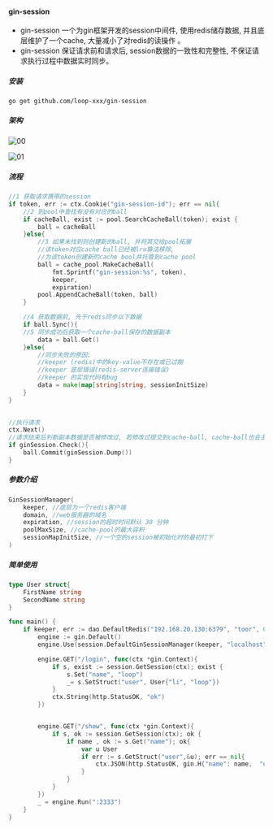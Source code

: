 #### gin-session

* gin-session 一个为gin框架开发的session中间件, 使用redis储存数据, 并且底层维护了一个cache, 大量减小了对redis的读操作 。
* gin-session 保证请求前和请求后, session数据的一致性和完整性, 不保证请求执行过程中数据实时同步。

##### 安装

```shell
go get github.com/loop-xxx/gin-session
```

##### 架构

![00](https://static.studygolang.com/200309/7bf99dfcdeee15f48aebd3772394c6bc.jpg)


![01](https://static.studygolang.com/200309/5d7523befbd26ae332b4cb9ef3da7b5a.jpg)
##### 流程

```go
//1 获取请求携带的session
if token, err := ctx.Cookie("gin-session-id"); err == nil{
    //2 到pool中查找有没有对应的ball
    if cacheBall, exist := pool.SearchCacheBall(token); exist {
        ball = cacheBall
    }else{
        //3 如果未找到则创建新的ball, 并将其交给pool拓展
        //该token对应cache ball已经被lru算法移除, 
        //为该token创建新的cache bool并托管到cache pool
        ball = cache_pool.MakeCacheBall(
            fmt.Sprintf("gin-session:%s", token), 
            keeper, 
            expiration)
        pool.AppendCacheBall(token, ball)
    }

    //4 获取数据前, 先于redis同步以下数据
    if ball.Sync(){
    //5 同步成功后获取一个cache-ball保存的数据副本
        data = ball.Get()
    }else{
        //同步失败的原因:
        //keeper (redis)中的key-value不存在或已过期
        //keeper 底层错误(redis-server连接错误)
        //keeper 的实现代码有bug
        data = make(map[string]string, sessionInitSize)
    }
}
    
```

```go
//执行请求
ctx.Next()
//请求结束后判断副本数据是否被修改过, 若修改过提交到cache-ball, cache-ball也会主动同步到redis
if ginSession.Check(){
    ball.Commit(ginSession.Dump())
}
```

##### 参数介绍

```go
GinSessionManager(
    keeper, //底层为一个redis客户端
    domain, //web服务器的域名
    expiration, //session的超时时间默认 30 分钟
    poolMaxSize, //cache-pool的最大容积
    sessionMapInitSize, //一个空的session被初始化时的最初打下
)
```

##### 简单使用

```go
type User struct{
	FirstName string
	SecondName string
}

func main() {
	if keeper, err := dao.DefaultRedis("192.168.20.130:6379", "toor", 0); err == nil {
		engine := gin.Default()
		engine.Use(session.DefaultGinSessionManager(keeper, "localhost"))

		engine.GET("/login", func(ctx *gin.Context){
			if s, exist := session.GetSession(ctx); exist {
				s.Set("name", "loop")
				_= s.SetStruct("user", User{"li", "loop"})
			}
			ctx.String(http.StatusOK, "ok")
		})


		engine.GET("/show", func(ctx *gin.Context){
			if s, ok := session.GetSession(ctx); ok {
				if name , ok := s.Get("name"); ok{
					var u User
					if err := s.GetStruct("user",&u); err == nil{
						ctx.JSON(http.StatusOK, gin.H{"name": name,  "user":u})
					}
				}
			}
		})
		_ = engine.Run(":2333")
	}
}
```

